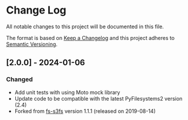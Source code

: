 # Change Log

All notable changes to this project will be documented in this file.

The format is based on [Keep a Changelog](http://keepachangelog.com/)
and this project adheres to [Semantic Versioning](http://semver.org/).


## [2.0.0] - 2024-01-06

### Changed

- Add unit tests with using Moto mock library
- Update code to be compatible with the latest PyFilesystems2 version (2.4)
- Forked from [fs-s3fs](https://github.com/PyFilesystem/s3fs) version 1.1.1 (released on 2019-08-14)
